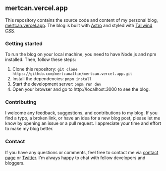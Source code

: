 ## mertcan.vercel.app

This repository contains the source code and content of my personal blog, [mertcan.vercel.app](https://www.mertcan.vercel.app). The blog is built with [Astro](https://astro.build) and styled with [Tailwind CSS](https://tailwindcss.com).

### Getting started

To run the blog on your local machine, you need to have Node.js and npm installed. Then, follow these steps:

1. Clone this repository: `git clone https://github.com/mertcanaltin/mertcan.vercel.app.git`
2. Install the dependencies: `pnpm install`
3. Start the development server: `pnpm run dev`
4. Open your browser and go to http://localhost:3000 to see the blog.

### Contributing

I welcome any feedback, suggestions, and contributions to my blog. If you find a typo, a broken link, or have an idea for a new blog post, please let me know by opening an issue or a pull request. I appreciate your time and effort to make my blog better.

### Contact

If you have any questions or comments, feel free to contact me via [contact page](https://www.mertcan.vercel.app/contact) or [Twitter](https://twitter.com/mecaltin). I'm always happy to chat with fellow developers and bloggers.

